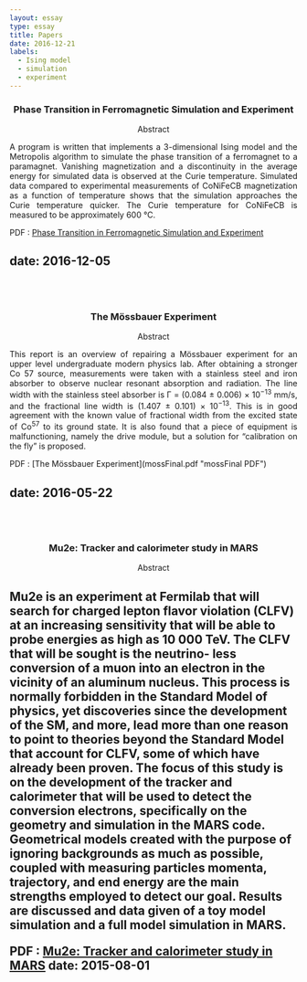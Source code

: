 ```yaml
---
layout: essay
type: essay
title: Papers
date: 2016-12-21
labels:
  - Ising model
  - simulation
  - experiment
---
```



<h3 class="sectionHead"><span class="titlemark">   </span> <a  id="x1-10001"></a>  <p align="center"> Phase Transition in Ferromagnetic Simulation and Experiment </p> </h3>
<p align="center">
Abstract </p>
<p align="justify">
 A program is written that implements a 3-dimensional Ising model and the Metropolis algorithm to simulate the phase transition of a ferromagnet to a paramagnet. Vanishing magnetization and a discontinuity in the average energy for simulated data is observed at the Curie temperature. Simulated data compared to experimental measurements of CoNiFeCB magnetization as a function of temperature shows that the simulation approaches the Curie temperature quicker. The Curie temperature for CoNiFeCB is measured to be approximately 600&nbsp;&deg;C.  </p>
 
PDF : [Phase Transition in Ferromagnetic Simulation and Experiment](ising.pdf "ising PDF")

date: 2016-12-05
---



<br><br>
<h3 class="sectionHead"><span class="titlemark">   </span> <a  id="x1-10001"></a>  <p align="center"> The M&ouml;ssbauer Experiment </p> </h3> 
<p align="center">
Abstract </p>
<p align="justify">
This report is an overview of repairing a M&ouml;ssbauer experiment for an upper level undergraduate
modern physics lab. After obtaining a stronger Co 57 source, measurements were taken with a
stainless steel and iron absorber to observe nuclear resonant absorption and radiation. The line
width with the stainless steel absorber is Γ = (0.084 ± 0.006) × 10<sup>−13</sup> mm/s, and the fractional
line width is (1.407 ± 0.101) × 10<sup>−13</sup>. This is in good agreement with the known value of fractional
width from the excited state of Co<sup>57</sup> to its ground state. It is also found that a piece of equipment
is malfunctioning, namely the drive module, but a solution for “calibration on the fly” is proposed. </p> 
PDF : [The M&ouml;ssbauer Experiment](mossFinal.pdf "mossFinal PDF")

date: 2016-05-22
---

<br><br>
<h3 class="sectionHead"><span class="titlemark">   </span> <a  id="x1-10001"></a>  <p align="center"> Mu2e: Tracker and calorimeter study in MARS </p> </h3> 
<p align="center">
Abstract </p>
<p align="justify">

Mu2e is an experiment at Fermilab that will search for charged lepton flavor violation (CLFV) at an increasing sensitivity that will be able to probe energies as high as 10 000 TeV. The CLFV that will be sought is the neutrino-
less conversion of a muon into an electron in the vicinity of an aluminum nucleus. This process is normally forbidden in the Standard Model of physics, yet discoveries since the development of the SM, and more, lead more than
one reason to point to theories beyond the Standard Model that account for CLFV, some of which have already been proven. The focus of this study is on the development of the tracker and calorimeter that will be used to detect the
conversion electrons, specifically on the geometry and simulation in the MARS code. Geometrical models created with the purpose of ignoring backgrounds as much as possible, coupled with measuring particles momenta, trajectory, and end energy are the main strengths employed to detect our goal. Results are discussed and data given of a toy model simulation and a full model simulation in MARS. </p>
PDF : [Mu2e: Tracker and calorimeter study in MARS](Christina-Nelson-Mu2e.pdf "Christina-Nelson-Mu2e PDF") 
date: 2015-08-01
---

<br><br>
